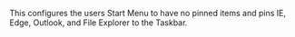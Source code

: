 This configures the users Start Menu to have no pinned items and pins IE, Edge, Outlook, and File Explorer to the Taskbar.
